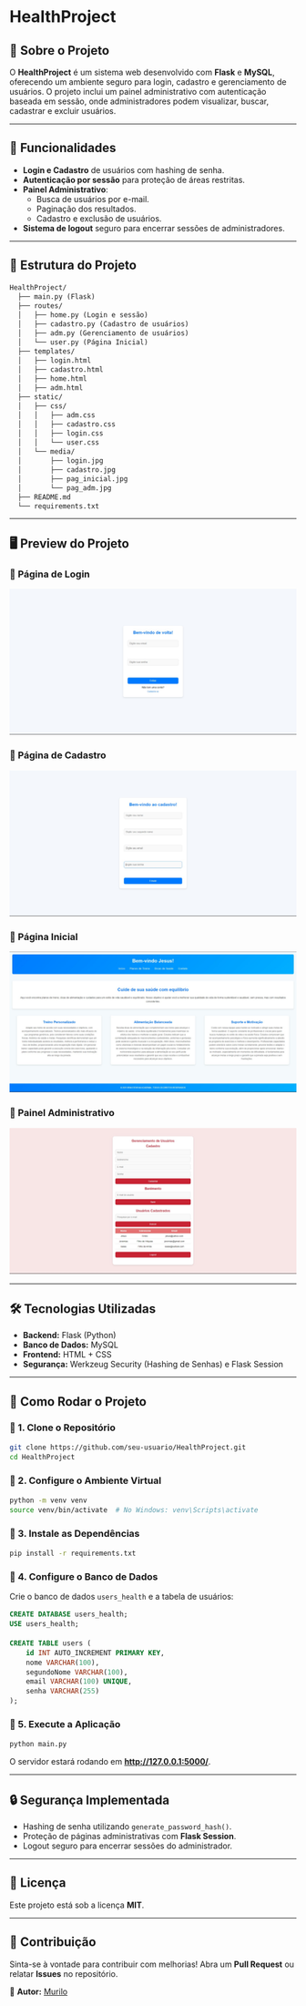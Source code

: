 # HealthProject

## 🏥 Sobre o Projeto

O **HealthProject** é um sistema web desenvolvido com **Flask** e **MySQL**, oferecendo um ambiente seguro para login, cadastro e gerenciamento de usuários. O projeto inclui um painel administrativo com autenticação baseada em sessão, onde administradores podem visualizar, buscar, cadastrar e excluir usuários.

---

## 📌 Funcionalidades

- **Login e Cadastro** de usuários com hashing de senha.
- **Autenticação por sessão** para proteção de áreas restritas.
- **Painel Administrativo**:
  - Busca de usuários por e-mail.
  - Paginação dos resultados.
  - Cadastro e exclusão de usuários.
- **Sistema de logout** seguro para encerrar sessões de administradores.

---

## 📂 Estrutura do Projeto

```
HealthProject/
  ├── main.py (Flask)
  ├── routes/
  │   ├── home.py (Login e sessão)
  │   ├── cadastro.py (Cadastro de usuários)
  │   ├── adm.py (Gerenciamento de usuários)
  │   └── user.py (Página Inicial)
  ├── templates/
  │   ├── login.html
  │   ├── cadastro.html
  │   ├── home.html
  │   ├── adm.html
  ├── static/
  │   ├── css/
  │   │   ├── adm.css
  │   │   ├── cadastro.css
  │   │   ├── login.css
  │   │   └── user.css
  │   └── media/
  │       ├── login.jpg
  │       ├── cadastro.jpg
  │       ├── pag_inicial.jpg
  │       └── pag_adm.jpg
  ├── README.md
  └── requirements.txt
```

---

## 🖥️ Preview do Projeto

### 🔹 Página de Login
![Login](/static/css/media/login.jpg)

### 🔹 Página de Cadastro
![Cadastro](/static/css/media/cadastro.jpg)

### 🔹 Página Inicial
![Home](/static/css/media/pag_inicial.jpg)

### 🔹 Painel Administrativo
![Admin](/static/css/media/pag_adm.jpg)

---

## 🛠️ Tecnologias Utilizadas

- **Backend:** Flask (Python)
- **Banco de Dados:** MySQL
- **Frontend:** HTML + CSS
- **Segurança:** Werkzeug Security (Hashing de Senhas) e Flask Session

---

## 🚀 Como Rodar o Projeto

### 🔹 1. Clone o Repositório
```bash
git clone https://github.com/seu-usuario/HealthProject.git
cd HealthProject
```

### 🔹 2. Configure o Ambiente Virtual
```bash
python -m venv venv
source venv/bin/activate  # No Windows: venv\Scripts\activate
```

### 🔹 3. Instale as Dependências
```bash
pip install -r requirements.txt
```

### 🔹 4. Configure o Banco de Dados
Crie o banco de dados `users_health` e a tabela de usuários:
```sql
CREATE DATABASE users_health;
USE users_health;

CREATE TABLE users (
    id INT AUTO_INCREMENT PRIMARY KEY,
    nome VARCHAR(100),
    segundoNome VARCHAR(100),
    email VARCHAR(100) UNIQUE,
    senha VARCHAR(255)
);
```

### 🔹 5. Execute a Aplicação
```bash
python main.py
```
O servidor estará rodando em **http://127.0.0.1:5000/**.

---

## 🔒 Segurança Implementada

- Hashing de senha utilizando `generate_password_hash()`.
- Proteção de páginas administrativas com **Flask Session**.
- Logout seguro para encerrar sessões do administrador.

---

## 🐝 Licença

Este projeto está sob a licença **MIT**.

---

## 🤝 Contribuição

Sinta-se à vontade para contribuir com melhorias! Abra um **Pull Request** ou relatar **Issues** no repositório.

🔗 **Autor:** [Murilo](https://github.com/Murilonuness)
